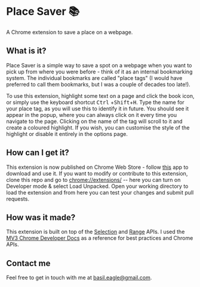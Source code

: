 # Place Saver :books: #
A Chrome extension to save a place on a webpage.

## What is it? ##
Place Saver is a simple way to save a spot on a webpage when you want to pick up from where you were before - think of it as an internal bookmarking system. The individual bookmarks are called "place tags" (I would have preferred to call them bookmarks, but I was a couple of decades too late!).

To use this extension, highlight some text on a page and click the book icon, or simply use the keyboard shortcut <kbd>Ctrl</kbd> +<kbd>Shift</kbd>+<kbd>H</kbd>. Type the name for your place tag, as you will use this to identify it in future. You should see it appear in the popup, where you can always click on it every time you navigate to the page. Clicking on the name of the tag will scroll to it and create a coloured highlight. If you wish, you can customise the style of the highlight or disable it entirely in the options page.

## How can I get it? ##
This extension is now published on Chrome Web Store - follow [this](https://chrome.google.com/webstore/detail/place-saver/kmkngkcillbdklmmdkjffddbfdlnlfop?hl=en-GB&authuser=0 "Placesaver") app to download and use it. If you want to modify or contribute to this extension, clone this repo and go to <chrome://extensions/> -- here you can turn on Developer mode & select Load Unpacked. Open your working directory to load the extension and from here you can test your changes and submit pull requests.

## How was it made? ##
This extension is built on top of the [Selection](https://developer.mozilla.org/en-US/docs/Web/API/Selection "Selection API") and [Range](https://developer.mozilla.org/en-US/docs/Web/API/Range "Range API") APIs. I used the [MV3 Chrome Developer Docs](https://developer.chrome.com/docs/extensions/mv3/ "MV3 Chrome Developer Docs") as a reference for best practices and Chrome APIs.

## Contact me ##
Feel free to get in touch with me at basil.eagle@gmail.com.

